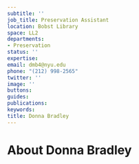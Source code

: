 ```yaml
---
subtitle: ''
job_title: Preservation Assistant
location: Bobst Library
space: LL2
departments:
- Preservation
status: ''
expertise: 
email: dmb4@nyu.edu
phone: "(212) 998-2565"
twitter: ''
image: ''
buttons: 
guides: 
publications: 
keywords: 
title: Donna Bradley
---
```


# About Donna Bradley
